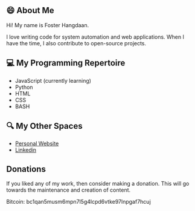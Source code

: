 ## :smile: About Me
Hi! My name is Foster Hangdaan.

I love writing code for system automation and web applications. When I have the time, I also contribute to open-source projects.

## :computer: My Programming Repertoire
- JavaScript (currently learning)
- Python
- HTML
- CSS
- BASH

## :mag: My Other Spaces
- [Personal Website](http://www.fosterhangdaan.com)
- [Linkedin](https://www.linkedin.com/in/foster-hangdaan/)

## Donations
If you liked any of my work, then consider making a donation. This will go towards the maintenance and creation of content.

Bitcoin: bc1qan5musm6mpn7l5g4lcpd6vtke97lnpgaf7hcuj
